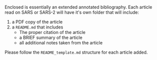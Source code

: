 Enclosed is essentially an extended annotated bibliography. Each article read on SARS or SARS-2 will have it's own folder that will include:
1. a PDF copy of the article
2. a `README.md` that includes
   * The proper citation of the article
   * a BRIEF summary of the article
   * all additional notes taken from the article

Please follow the `README_template.md` structure for each article added.
